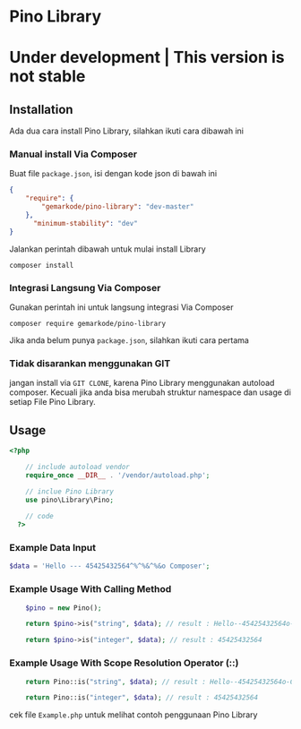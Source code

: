 # Pino Library 
# Under development | This version is not stable

## Installation

Ada dua cara install Pino Library, silahkan ikuti cara dibawah ini

### Manual install Via Composer

Buat file ```package.json```, isi dengan kode json di bawah ini

```json
{
    "require": {
        "gemarkode/pino-library": "dev-master"
    },
      "minimum-stability": "dev"
}
```

Jalankan perintah dibawah untuk mulai install Library

```
composer install
```

### Integrasi Langsung Via Composer 

Gunakan perintah ini untuk langsung integrasi Via Composer

```
composer require gemarkode/pino-library
```

Jika anda belum punya ```package.json```, silahkan ikuti cara pertama

### Tidak disarankan menggunakan GIT

jangan install via ```GIT CLONE```, karena Pino Library menggunakan autoload composer. 
Kecuali jika anda bisa merubah struktur namespace dan usage di setiap File Pino Library.

## Usage

```php
<?php

    // include autoload vendor
    require_once __DIR__ . '/vendor/autoload.php';

    // inclue Pino Library
    use pino\Library\Pino;
    
    // code
  ?>
```

### Example Data Input

```php
$data = 'Hello --- 45425432564^%^%&^%&o Composer';
```
### Example Usage With Calling Method

```php
    $pino = new Pino();

    return $pino->is("string", $data); // result : Hello--45425432564o-Composer

    return $pino->is("integer", $data); // result : 45425432564
```

### Example Usage With Scope Resolution Operator (::)

```php
    return Pino::is("string", $data); // result : Hello--45425432564o-Composer

    return Pino::is("integer", $data); // result : 45425432564
```

cek file ```Example.php``` untuk melihat contoh penggunaan Pino Library
